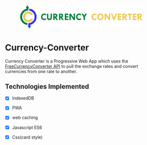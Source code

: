 <h1 align=center>
<img src="logo/1024 logotype.svg" width=80%>
</h1>

# Currency-Converter

Currency Converter is a Progressive Web App which uses the [FreeCurrencyConverter API](https://free.currencyconverterapi.com/) to pull the exchange rates and convert currencies from one rate to another.

## Technologies Implemented
- [x] IndexedDB
- [x] PWA
- [x] web caching
- [x] Javascript ES6
- [x] Css(card style)

